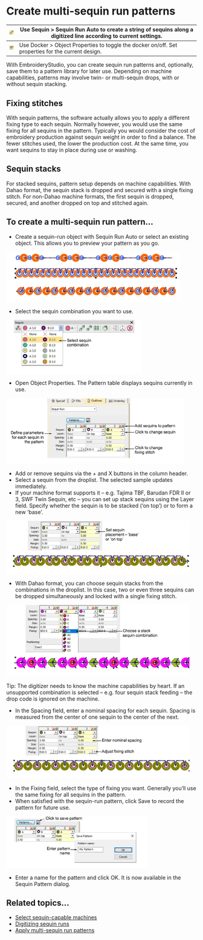 # Create multi-sequin run patterns

| ![SequinRunAuto00079.png](assets/SequinRunAuto00079.png) | Use Sequin > Sequin Run Auto to create a string of sequins along a digitized line according to current settings. |
| -------------------------------------------------------- | ---------------------------------------------------------------------------------------------------------------- |
| ![ObjectProperties.png](assets/ObjectProperties.png)     | Use Docker > Object Properties to toggle the docker on/off. Set properties for the current design.               |

With EmbroideryStudio, you can create sequin run patterns and, optionally, save them to a pattern library for later use. Depending on machine capabilities, patterns may involve twin- or multi-sequin drops, with or without sequin stacking.

## Fixing stitches

With sequin patterns, the software actually allows you to apply a different fixing type to each sequin. Normally however, you would use the same fixing for all sequins in the pattern. Typically you would consider the cost of embroidery production against sequin weight in order to find a balance. The fewer stitches used, the lower the production cost. At the same time, you want sequins to stay in place during use or washing.

## Sequin stacks

For stacked sequins, pattern setup depends on machine capabilities. With Dahao format, the sequin stack is dropped and secured with a single fixing stitch. For non-Dahao machine formats, the first sequin is dropped, secured, and another dropped on top and stitched again.

## To create a multi-sequin run pattern...

- Create a sequin-run object with Sequin Run Auto or select an existing object. This allows you to preview your pattern as you go.

![MultiSequinCreate1.png](assets/MultiSequinCreate1.png)

- Select the sequin combination you want to use.

![SequinDropdownTwin.png](assets/SequinDropdownTwin.png)

- Open Object Properties. The Pattern table displays sequins currently in use.

![sequin_basics00084.png](assets/sequin_basics00084.png)

- Add or remove sequins via the + and X buttons in the column header.
- Select a sequin from the droplist. The selected sample updates immediately.
- If your machine format supports it – e.g. Tajima TBF, Barudan FDR II or 3, SWF Twin Sequin, etc – you can set up stack sequins using the Layer field. Specify whether the sequin is to be stacked (‘on top’) or to form a new ‘base’.

![MultiSequinCreate2.png](assets/MultiSequinCreate2.png)

- With Dahao format, you can choose sequin stacks from the combinations in the droplist. In this case, two or even three sequins can be dropped simultaneously and locked with a single fixing stitch.

![MultiSequinCreate4.png](assets/MultiSequinCreate4.png)

Tip: The digitizer needs to know the machine capabilities by heart. If an unsupported combination is selected – e.g. four sequin stack feeding – the drop code is ignored on the machine.

- In the Spacing field, enter a nominal spacing for each sequin. Spacing is measured from the center of one sequin to the center of the next.

![MultiSequinCreate3.png](assets/MultiSequinCreate3.png)

- In the Fixing field, select the type of fixing you want. Generally you’ll use the same fixing for all sequins in the pattern.
- When satisfied with the sequin-run pattern, click Save to record the pattern for future use.

![SavePattern.png](assets/SavePattern.png)

- Enter a name for the pattern and click OK. It is now available in the Sequin Pattern dialog.

## Related topics...

- [Select sequin-capable machines](Select_sequin-capable_machines)
- [Digitizing sequin runs](Digitizing_sequin_runs)
- [Apply multi-sequin run patterns](Apply_multi-sequin_run_patterns)
